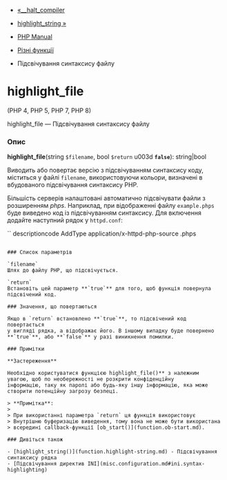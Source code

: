 - [«\_\_halt_compiler](function.halt-compiler.md)
- [highlight_string »](function.highlight-string.md)

- [PHP Manual](index.md)
- [Різні функції](ref.misc.md)
- Підсвічування синтаксису файлу

# highlight_file

(PHP 4, PHP 5, PHP 7, PHP 8)

highlight_file — Підсвічування синтаксису файлу

### Опис

**highlight_file**(string `$filename`, bool `$return` u003d **`false`**):
string\|bool

Виводить або повертає версію з підсвічуванням синтаксису коду,
міститься у файлі `filename`, використовуючи кольори, визначені в
вбудованого підсвічування синтаксису PHP.

Більшість серверів налаштовані автоматично підсвічувати файли з
розширенням *phps*. Наприклад, при відображенні файлу `example.phps`
буде виведено код із підсвічуванням синтаксису. Для включення додайте
наступний рядок у `httpd.conf`:

`` descriptioncode
AddType application/x-httpd-php-source .phps
````

### Список параметрів

`filename`
Шлях до файлу PHP, що підсвічується.

`return`
Встановіть цей параметр **`true`** для того, щоб функція повернула
підсвічений код.

### Значення, що повертаються

Якщо в `return` встановлено **`true`**, то підсвічений код повертається
у вигляді рядка, а відображає його. В іншому випадку буде повернено
**`true`**, або **`false`** у разі виникнення помилки.

### Примітки

**Застереження**

Необхідно користуватися функцією highlight_file()** з належним
увагою, щоб по необережності не розкрити конфіденційну
інформацію, таку як паролі або будь-яку іншу інформацію, яка може
створити потенційну загрозу безпеці.

> **Примітка**:
>
> При використанні параметра `return` ця функція використовує
> Внутрішню буферизацію виведення, тому вона не може бути використана
> всередині callback-функції [ob_start()](function.ob-start.md).

### Дивіться також

- [highlight_string()](function.highlight-string.md) - Підсвічування
синтаксису рядка
- [Підсвічування директив INI](misc.configuration.md#ini.syntax-highlighting)
